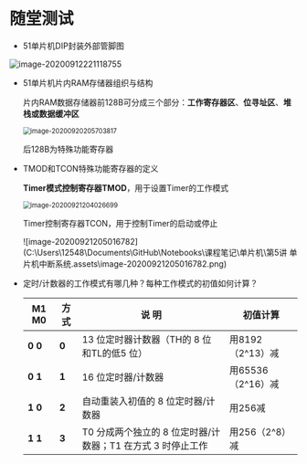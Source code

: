 # **随堂测试**

- 51单片机DIP封装外部管脚图

<img src="C:\Users\12548\Documents\GitHub\Notebooks\课程笔记\单片机\第2讲 单片机的结构与原理.assets\image-20200912221118755.png" alt="image-20200912221118755" style="zoom:100%;" />

- 51单片机片内RAM存储器组织与结构

  片内RAM数据存储器前128B可分成三个部分：**工作寄存器区**、**位寻址区**、**堆栈或数据缓冲区**
  
  <img src="C:\Users\12548\Documents\GitHub\Notebooks\课程笔记\单片机\Untitled.assets\image-20200920205703817.png" alt="image-20200920205703817" style="zoom:80%;" />
  
  后128B为特殊功能寄存器

- TMOD和TCON特殊功能寄存器的定义

  **Timer模式控制寄存器TMOD**，用于设置Timer的工作模式

  <img src="C:\Users\12548\Documents\GitHub\Notebooks\课程笔记\单片机\第5讲 单片机中断系统.assets\image-20200921204026699.png" alt="image-20200921204026699" style="zoom:80%;" />

  Timer控制寄存器TCON，用于控制Timer的启动或停止

  ![image-20200921205016782](C:\Users\12548\Documents\GitHub\Notebooks\课程笔记\单片机\第5讲 单片机中断系统.assets\image-20200921205016782.png)

- 定时/计数器的工作模式有哪几种？每种工作模式的初值如何计算？

  | **M1 M0**  | **方式** | **说  明**                                                   | 初值计算          |
  | ---------- | -------- | ------------------------------------------------------------ | ----------------- |
  | **0    0** | **0**    | 13 位定时器计数器（TH的 8 位和TL的低5 位）                   | 用8192（2^13）减  |
  | **0    1** | **1**    | 16 位定时器/计数器                                           | 用65536（2^16）减 |
  | **1    0** | **2**    | 自动重装入初值的  8  位定时器/计数器                         | 用256减           |
  | **1    1** | **3**    | T0 分成两个独立的  8  位定时器/计数器；T1 在方式  3  时停止工作 | 用256（2^8）减    |